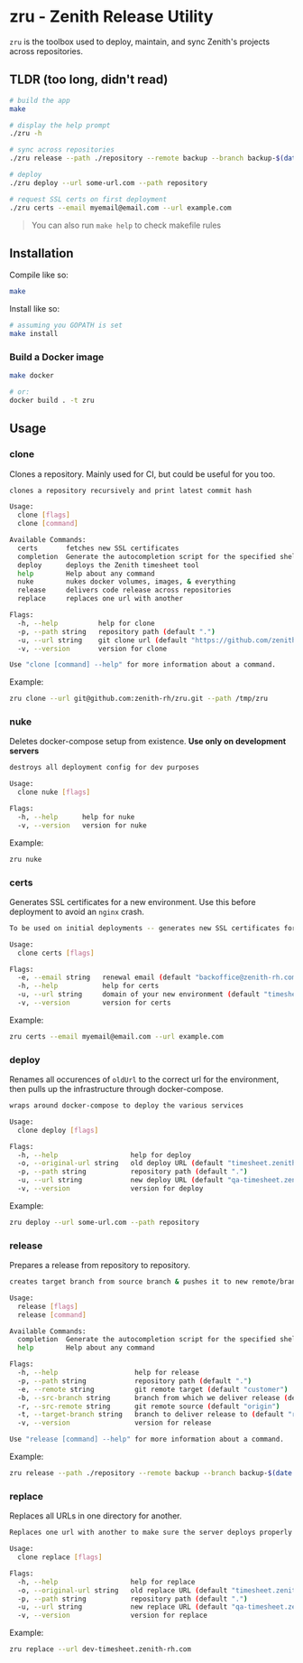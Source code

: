 # zru - Zenith Release Utility

`zru` is the toolbox used to deploy, maintain, and sync Zenith's projects across repositories.

## TLDR (too long, didn't read)

```bash
# build the app
make

# display the help prompt
./zru -h

# sync across repositories
./zru release --path ./repository --remote backup --branch backup-$(date +%s) --src-branch develop

# deploy
./zru deploy --url some-url.com --path repository

# request SSL certs on first deployment
./zru certs --email myemail@email.com --url example.com
```

> You can also run `make help` to check makefile rules

## Installation

Compile like so:

```bash
make
```

Install like so:
```bash
# assuming you GOPATH is set
make install
```

### Build a Docker image

```bash
make docker

# or:
docker build . -t zru
```

## Usage

### clone

Clones a repository. Mainly used for CI, but could be useful for you too.

```bash
clones a repository recursively and print latest commit hash

Usage:
  clone [flags]
  clone [command]

Available Commands:
  certs       fetches new SSL certificates
  completion  Generate the autocompletion script for the specified shell
  deploy      deploys the Zenith timesheet tool
  help        Help about any command
  nuke        nukes docker volumes, images, & everything
  release     delivers code release across repositories
  replace     replaces one url with another

Flags:
  -h, --help          help for clone
  -p, --path string   repository path (default ".")
  -u, --url string    git clone url (default "https://github.com/zenith-rh/timesheet.git")
  -v, --version       version for clone

Use "clone [command] --help" for more information about a command.
```

Example:
```bash
zru clone --url git@github.com:zenith-rh/zru.git --path /tmp/zru
```

### nuke

Deletes docker-compose setup from existence. **Use only on development servers**

```bash
destroys all deployment config for dev purposes

Usage:
  clone nuke [flags]

Flags:
  -h, --help      help for nuke
  -v, --version   version for nuke
```

Example:
```bash
zru nuke
```

### certs

Generates SSL certificates for a new environment. Use this before deployment to avoid an `nginx` crash.

```bash
To be used on initial deployments -- generates new SSL certificates for your new env

Usage:
  clone certs [flags]

Flags:
  -e, --email string   renewal email (default "backoffice@zenith-rh.com")
  -h, --help           help for certs
  -u, --url string     domain of your new environment (default "timesheet.zenith-rh.com")
  -v, --version        version for certs
```

Example:
```bash
zru certs --email myemail@email.com --url example.com
```

### deploy

Renames all occurences of `oldUrl` to the correct url for the environment, then pulls up the infrastructure through docker-compose.

```bash
wraps around docker-compose to deploy the various services

Usage:
  clone deploy [flags]

Flags:
  -h, --help                  help for deploy
  -o, --original-url string   old deploy URL (default "timesheet.zenith-rh.com")
  -p, --path string           repository path (default ".")
  -u, --url string            new deploy URL (default "qa-timesheet.zenith-rh.com")
  -v, --version               version for deploy
```

Example:
```bash
zru deploy --url some-url.com --path repository
```

### release

Prepares a release from repository to repository.

```bash
creates target branch from source branch & pushes it to new remote/branch for software releases

Usage:
  release [flags]
  release [command]

Available Commands:
  completion  Generate the autocompletion script for the specified shell
  help        Help about any command

Flags:
  -h, --help                   help for release
  -p, --path string            repository path (default ".")
  -e, --remote string          git remote target (default "customer")
  -b, --src-branch string      branch from which we deliver release (default "master")
  -r, --src-remote string      git remote source (default "origin")
  -t, --target-branch string   branch to deliver release to (default "release")
  -v, --version                version for release

Use "release [command] --help" for more information about a command.
```

Example:
```bash
zru release --path ./repository --remote backup --branch backup-$(date +%s) --src-branch develop
```

### replace

Replaces all URLs in one directory for another.

```bash
Replaces one url with another to make sure the server deploys properly

Usage:
  clone replace [flags]

Flags:
  -h, --help                  help for replace
  -o, --original-url string   old replace URL (default "timesheet.zenith-rh.com")
  -p, --path string           repository path (default ".")
  -u, --url string            new replace URL (default "qa-timesheet.zenith-rh.com")
  -v, --version               version for replace
```

Example:
```bash
zru replace --url dev-timesheet.zenith-rh.com
```

